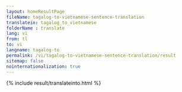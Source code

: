 ```yaml
---
layout: homeResultPage
fileName: tagalog-to-vietnamese-sentence-translation
translatein: tagalog_to_vietnamese
folderName : translate
lang: vi
from: tl
to: vi
langname: tagalog-to
permalink: /vi/tagalog-to-vietnamese-sentence-translation/result
sitemap: false
nointernationalization: true
---
```

{% include result/translateinto.html %}

<script src="/js/result/translation.js" data-foldername="{{page.folderName}}" data-lang="{{page.lang}}"></script>
